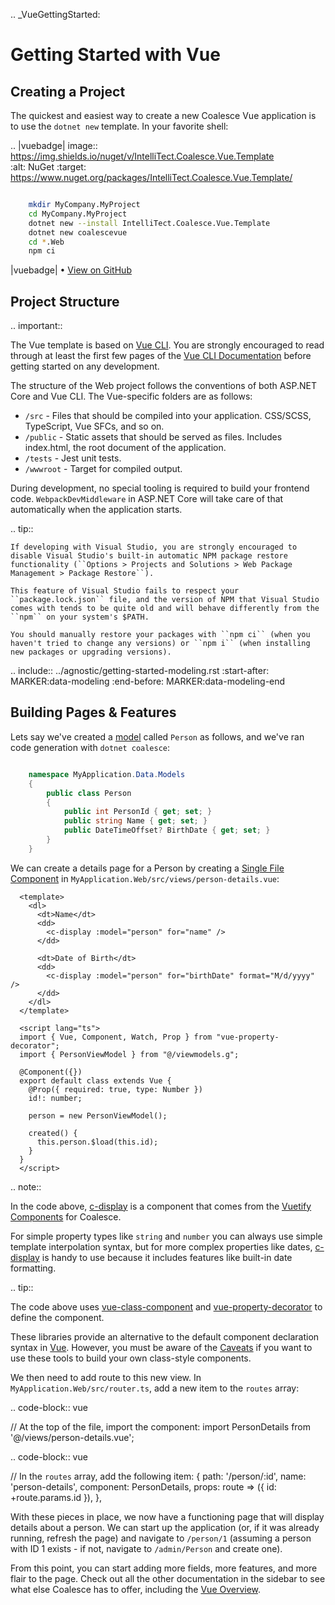 
.. _VueGettingStarted:

Getting Started with Vue
========================

Creating a Project
------------------

The quickest and easiest way to create a new Coalesce Vue application is to use the ``dotnet new`` template. In your favorite shell:

.. |vuebadge| image:: https://img.shields.io/nuget/v/IntelliTect.Coalesce.Vue.Template   
    :alt: NuGet
    :target: https://www.nuget.org/packages/IntelliTect.Coalesce.Vue.Template/
    
``` sh

    mkdir MyCompany.MyProject
    cd MyCompany.MyProject
    dotnet new --install IntelliTect.Coalesce.Vue.Template
    dotnet new coalescevue
    cd *.Web
    npm ci


```

|vuebadge| • [View on GitHub](https://github.com/IntelliTect/Coalesce.Vue.Template) 

Project Structure
-----------------

.. important::
  
  The Vue template is based on [Vue CLI](https://cli.vuejs.org/). You are strongly encouraged to read through at least the first few pages of the [Vue CLI Documentation](https://cli.vuejs.org/guide/) before getting started on any development.

The structure of the Web project follows the conventions of both ASP.NET Core and Vue CLI. The Vue-specific folders are as follows:

- ``/src`` - Files that should be compiled into your application. CSS/SCSS, TypeScript, Vue SFCs, and so on.
- ``/public`` - Static assets that should be served as files. Includes index.html, the root document of the application.
- ``/tests`` - Jest unit tests.
- ``/wwwroot`` - Target for compiled output.

During development, no special tooling is required to build your frontend code. ``WebpackDevMiddleware`` in ASP.NET Core will take care of that automatically when the application starts.

.. tip::

    If developing with Visual Studio, you are strongly encouraged to disable Visual Studio's built-in automatic NPM package restore functionality (``Options > Projects and Solutions > Web Package Management > Package Restore``). 
    
    This feature of Visual Studio fails to respect your ``package.lock.json`` file, and the version of NPM that Visual Studio comes with tends to be quite old and will behave differently from the ``npm`` on your system's $PATH.

    You should manually restore your packages with ``npm ci`` (when you haven't tried to change any versions) or ``npm i`` (when installing new packages or upgrading versions).

.. include:: ../agnostic/getting-started-modeling.rst
    :start-after: MARKER:data-modeling
    :end-before: MARKER:data-modeling-end


Building Pages & Features
-------------------------

Lets say we've created a [model](/modeling/model-types/entities.md) called `Person` as follows, and we've ran code generation with ``dotnet coalesce``:

``` c#

    namespace MyApplication.Data.Models 
    {
        public class Person
        {
            public int PersonId { get; set; }
            public string Name { get; set; }
            public DateTimeOffset? BirthDate { get; set; }
        }
    }


```

We can create a details page for a Person by creating a [Single File Component](https://vuejs.org/v2/guide/single-file-components.html) in ``MyApplication.Web/src/views/person-details.vue``:

``` vue
  <template>
    <dl>
      <dt>Name</dt>
      <dd>
        <c-display :model="person" for="name" />
      </dd>

      <dt>Date of Birth</dt>
      <dd>
        <c-display :model="person" for="birthDate" format="M/d/yyyy" />
      </dd>
    </dl>
  </template>

  <script lang="ts"> 
  import { Vue, Component, Watch, Prop } from "vue-property-decorator";
  import { PersonViewModel } from "@/viewmodels.g";

  @Component({})
  export default class extends Vue {
    @Prop({ required: true, type: Number })
    id!: number;

    person = new PersonViewModel();

    created() {
      this.person.$load(this.id);
    }
  }
  </script>
```

.. note::

  In the code above, [c-display](/stacks/vue/coalesce-vue-vuetify/components/c-display.md) is a component that comes from the [Vuetify Components](/stacks/vue/coalesce-vue-vuetify/overview.md) for Coalesce.

  For simple property types like `string` and `number` you can always use simple template interpolation syntax, but for more complex properties like dates, [c-display](/stacks/vue/coalesce-vue-vuetify/components/c-display.md) is handy to use because it includes features like built-in date formatting.

.. tip::

  The code above uses [vue-class-component](https://class-component.vuejs.org/) and [vue-property-decorator](https://github.com/kaorun343/vue-property-decorator) to define the component.

  These libraries provide an alternative to the default component declaration syntax in [Vue](https://vuejs.org/). However, you must be aware of the [Caveats](https://class-component.vuejs.org/guide/caveats.html) if you want to use these tools to build your own class-style components.

We then need to add route to this new view. In ``MyApplication.Web/src/router.ts``, add a new item to the `routes` array:

.. code-block:: vue

  // At the top of the file, import the component:
  import PersonDetails from '@/views/person-details.vue';

.. code-block:: vue

  // In the `routes` array, add the following item:
  {
    path: '/person/:id',
    name: 'person-details',
    component: PersonDetails,
    props: route => ({ id: +route.params.id }),
  },

With these pieces in place, we now have a functioning page that will display details about a person. We can start up the application (or, if it was already running, refresh the page) and navigate to ``/person/1`` (assuming a person with ID 1 exists - if not, navigate to ``/admin/Person`` and create one).

From this point, you can start adding more fields, more features, and more flair to the page. Check out all the other documentation in the sidebar to see what else Coalesce has to offer, including the [Vue Overview](/stacks/vue/overview.md).
